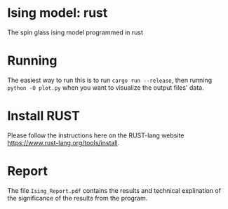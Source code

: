 # Ising model: rust
The spin glass ising model programmed in rust

# Running
The easiest way to run this is to run `cargo run --release`, then running `python -O plot.py` when you want to visualize the output files' data.

# Install RUST
Please follow the instructions here on the RUST-lang website https://www.rust-lang.org/tools/install.

# Report
The file `Ising_Report.pdf` contains the results and technical explination of the significance of the results from the program.
